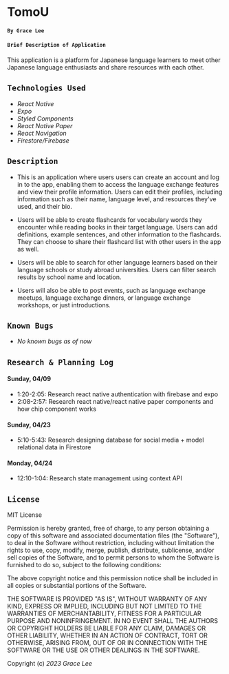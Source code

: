 # TomoU

#### `By Grace Lee`

#### `Brief Description of Application`

This application is a platform for Japanese language learners to meet other Japanese language enthusiasts and share resources with each other.

## `Technologies Used`

- _React Native_
- _Expo_
- _Styled Components_
- _React Native Paper_
- _React Navigation_
- _Firestore/Firebase_

## `Description`

- This is an application where users users can create an account and log in to the app, enabling them to access the language exchange features and view their profile information. Users can edit their profiles, including information such as their name, language level, and resources they've used, and their bio.

- Users will be able to create flashcards for vocabulary words they encounter while reading books in their target language. Users can add definitions, example sentences, and other information to the flashcards. They can choose to share their flashcard list with other users in the app as well.

- Users will be able to search for other language learners based on their language schools or study abroad universities. Users can filter search results by school name and location.

- Users will also be able to post events, such as language exchange meetups, language exchange dinners, or language exchange workshops, or just introductions.

## `Known Bugs`

- _No known bugs as of now_

## `Research & Planning Log`

#### Sunday, 04/09

- 1:20-2:05: Research react native authentication with firebase and expo
- 2:08-2:57: Research react native/react native paper components and how chip component works

#### Sunday, 04/23

- 5:10-5:43: Research designing database for social media + model relational data in Firestore

#### Monday, 04/24

- 12:10-1:04: Research state management using context API

## `License`

MIT License

Permission is hereby granted, free of charge, to any person obtaining a copy
of this software and associated documentation files (the "Software"), to deal
in the Software without restriction, including without limitation the rights
to use, copy, modify, merge, publish, distribute, sublicense, and/or sell
copies of the Software, and to permit persons to whom the Software is
furnished to do so, subject to the following conditions:

The above copyright notice and this permission notice shall be included in all
copies or substantial portions of the Software.

THE SOFTWARE IS PROVIDED "AS IS", WITHOUT WARRANTY OF ANY KIND, EXPRESS OR
IMPLIED, INCLUDING BUT NOT LIMITED TO THE WARRANTIES OF MERCHANTABILITY,
FITNESS FOR A PARTICULAR PURPOSE AND NONINFRINGEMENT. IN NO EVENT SHALL THE
AUTHORS OR COPYRIGHT HOLDERS BE LIABLE FOR ANY CLAIM, DAMAGES OR OTHER
LIABILITY, WHETHER IN AN ACTION OF CONTRACT, TORT OR OTHERWISE, ARISING FROM,
OUT OF OR IN CONNECTION WITH THE SOFTWARE OR THE USE OR OTHER DEALINGS IN THE
SOFTWARE.

Copyright (c) _2023_ _Grace Lee_
